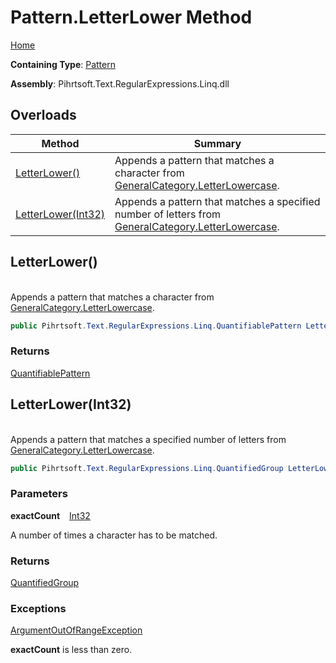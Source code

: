 # Pattern\.LetterLower Method

[Home](../../../../../../README.md)

**Containing Type**: [Pattern](../README.md)

**Assembly**: Pihrtsoft\.Text\.RegularExpressions\.Linq\.dll

## Overloads

| Method | Summary |
| ------ | ------- |
| [LetterLower()](#Pihrtsoft_Text_RegularExpressions_Linq_Pattern_LetterLower) | Appends a pattern that matches a character from [GeneralCategory.LetterLowercase](../../GeneralCategory/LetterLowercase/README.md)\. |
| [LetterLower(Int32)](#Pihrtsoft_Text_RegularExpressions_Linq_Pattern_LetterLower_System_Int32_) | Appends a pattern that matches a specified number of letters from [GeneralCategory.LetterLowercase](../../GeneralCategory/LetterLowercase/README.md)\. |

## LetterLower\(\) <a id="Pihrtsoft_Text_RegularExpressions_Linq_Pattern_LetterLower"></a>

\
Appends a pattern that matches a character from [GeneralCategory.LetterLowercase](../../GeneralCategory/LetterLowercase/README.md)\.

```csharp
public Pihrtsoft.Text.RegularExpressions.Linq.QuantifiablePattern LetterLower()
```

### Returns

[QuantifiablePattern](../../QuantifiablePattern/README.md)

## LetterLower\(Int32\) <a id="Pihrtsoft_Text_RegularExpressions_Linq_Pattern_LetterLower_System_Int32_"></a>

\
Appends a pattern that matches a specified number of letters from [GeneralCategory.LetterLowercase](../../GeneralCategory/LetterLowercase/README.md)\.

```csharp
public Pihrtsoft.Text.RegularExpressions.Linq.QuantifiedGroup LetterLower(int exactCount)
```

### Parameters

**exactCount** &ensp; [Int32](https://docs.microsoft.com/en-us/dotnet/api/system.int32)

A number of times a character has to be matched\.

### Returns

[QuantifiedGroup](../../QuantifiedGroup/README.md)

### Exceptions

[ArgumentOutOfRangeException](https://docs.microsoft.com/en-us/dotnet/api/system.argumentoutofrangeexception)

**exactCount** is less than zero\.

